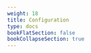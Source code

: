 ```yaml
---
weight: 18
title: Configuration
type: docs
bookFlatSection: false
bookCollapseSection: true
---
```

